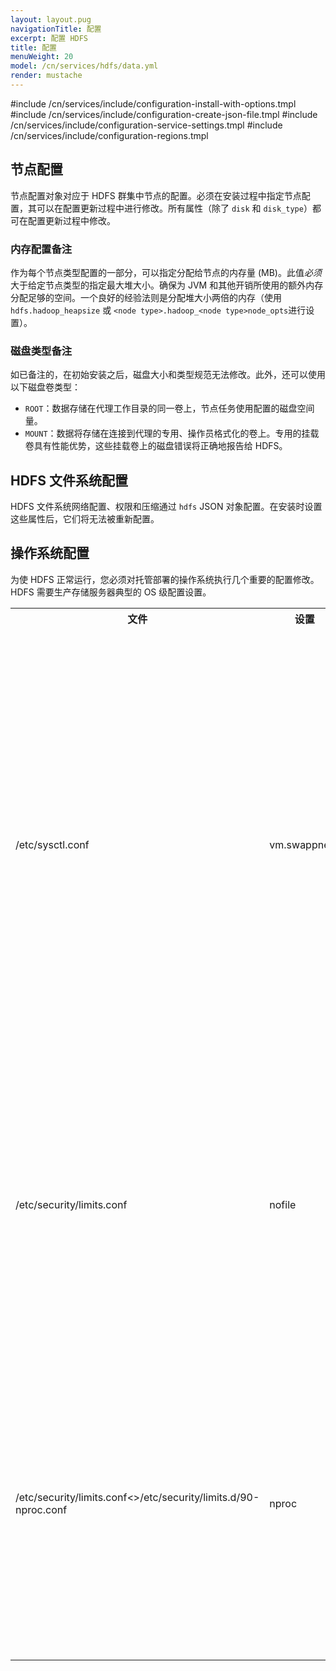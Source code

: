 ```yaml
---
layout: layout.pug
navigationTitle: 配置
excerpt: 配置 HDFS
title: 配置
menuWeight: 20
model: /cn/services/hdfs/data.yml
render: mustache
---
```


#include /cn/services/include/configuration-install-with-options.tmpl
#include /cn/services/include/configuration-create-json-file.tmpl
#include /cn/services/include/configuration-service-settings.tmpl
#include /cn/services/include/configuration-regions.tmpl

## 节点配置

节点配置对象对应于 HDFS 群集中节点的配置。必须在安装过程中指定节点配置，其可以在配置更新过程中进行修改。所有属性（除了 `disk` 和 `disk_type`）都可在配置更新过程中修改。

### 内存配置备注

作为每个节点类型配置的一部分，可以指定分配给节点的内存量 (MB)。此值*必须*大于给定节点类型的指定最大堆大小。确保为 JVM 和其他开销所使用的额外内存分配足够的空间。一个良好的经验法则是分配堆大小两倍的内存（使用 `hdfs.hadoop_heapsize` 或 `<node type>.hadoop_<node type>node_opts`进行设置）。

### 磁盘类型备注

如已备注的，在初始安装之后，磁盘大小和类型规范无法修改。此外，还可以使用以下磁盘卷类型：

* `ROOT`：数据存储在代理工作目录的同一卷上，节点任务使用配置的磁盘空间量。
* `MOUNT`：数据将存储在连接到代理的专用、操作员格式化的卷上。专用的挂载卷具有性能优势，这些挂载卷上的磁盘错误将正确地报告给 HDFS。

## HDFS 文件系统配置

HDFS 文件系统网络配置、权限和压缩通过 `hdfs` JSON 对象配置。在安装时设置这些属性后，它们将无法被重新配置。

## 操作系统配置

为使 HDFS 正常运行，您必须对托管部署的操作系统执行几个重要的配置修改。HDFS 需要生产存储服务器典型的 OS 级配置设置。

<table class="table">

  <tr>
    <th>文件</th>
    <th>设置</th>
    <th>值</th>
    <th>原因</th>
  </tr>

   <tr>
    <td>/etc/sysctl.conf</td>
    <td>vm.swappness</td>
    <td>0</td>
    <td>如果 OS 置换出 HDFS 进程，它们可能无法响应 RPC 请求，导致群集将进程标记为关闭。这对于名称节点和日志节点尤为棘手。</td>
  </tr>

  <tr>
    <td>/etc/security/limits.conf</td>
    <td>nofile</td>
    <td>无限制</td>
    <td>如果此值太低，在 HDFS 群集上操作的作业可能因为过多开放的文件句柄而出故障。</td>
  </tr>

  <tr>
    <td>/etc/security/limits.conf<>/etc/security/limits.d/90-nproc.conf</td>
    <td>nproc</td>
    <td>32768</td>
    <td>HDFS 节点会产生大量线程，增加内核 nproc 计数。如果 nproc 未能正确设置，该节点将被终止。</td>
  </tr>

</table>
